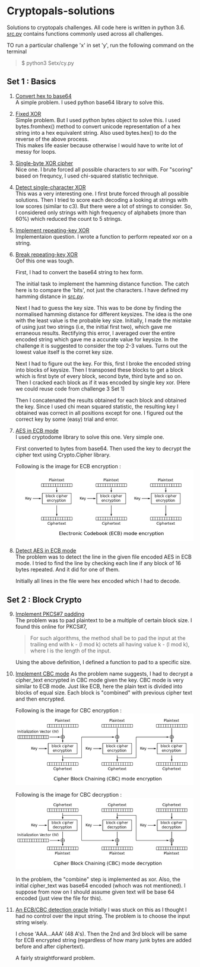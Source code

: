 # Cryptopals-solutions

Solutions to cryptopals challenges. All code here is written in python 3.6. [src.py](./src.py) contains functions commonly used across all challenges.

TO run a particular challenge 'x' in set 'y', run the following command on the terminal

> $ python3 Setx/cy.py

## Set 1 : Basics

1. [Convert hex to base64](./Set1/c1.py)  
    A simple problem. I used python base64 library to solve this.

2. [Fixed XOR](./Set1/c2.py)  
    Simple problem. But I used python bytes object to solve this. I used bytes.fromhex() method to convert unicode representation of a hex string into a hex equivalent string. Also used bytes.hex() to do the reverse of the above process.   
This makes life easier because otherwise I would have to write lot of messy for loops.

3. [Single-byte XOR cipher](./Set1/c3.py)  
    Nice one. I brute forced all possible characters to xor with. For "scoring" based on frequncy, I used chi-squared statistic technique. 

4. [Detect single-character XOR](./Set1/c4.py)  
    This was a very interesting one. I first brute forced through all possible solutions. Then I tried to score each decoding a looking at strings with low scores (similar to c3). But there were a lot of strings to consider. So, I considered only strings with high frequency of alphabets (more than 60%) which reduced the count to 5 strings.

5. [Implement repeating-key XOR](./Set1/c5.py)  
    Implementaion question. I wrote a function to perform repeated xor on a string.

6. [Break repeating-key XOR](./Set1/c6.py)  
    Oof this one was tough.

    First, I had to convert the base64 string to hex form.

    The initial task to implement the hamming distance function. The catch here is to compare the 'bits', not just the characters. I have defined my hamming distance in [src.py](./src.py). 

     Next I had to guess the key size. This was to be done by finding the normalised hamming distance for different keysizes. The idea is the one with the least value is the probable key size. Initially, I made the mistake of using just two strings (i.e, the initial first two), which gave me erraneous results. Rectifying this error,  I averaged over the entire encoded string which gave me a accurate value for keysize. In the challenge it is suggested to consider the top 2-3 values. Turns out the lowest value itself is the corret key size.

    Next I had to figure out the key. For this, first I broke the encoded string into blocks of keysize. Then I transposed these blocks to get a block which is first byte of every block, second byte, third byte and so on. Then I cracked each block as if it was encoded by single key xor. (Here we could reuse code from challenge 3 Set 1)
   
    Then I concatenated the results obtained for each block and obtained the key. Since I used chi mean squared statistic, the resulting key I obtained was correct in all positions except for one. I figured out the correct key by some (easy) trial and error.

7. [AES in ECB mode](./Set1/c7.py)  
    I used cryptodome library to solve this one. Very simple one. 

    First converted to bytes from base64. Then used the key to decrypt the cipher text using Crypto.Cipher library.

    Following is the image for ECB encryption :
    ![Image of ECB mode encryption](./images/ECB_encrypt.png)

8. [Detect AES in ECB mode](./Set1/c8.py)  
    The problem was to detect the line in the given file encoded AES in ECB mode. I tried to find the line by checking each line if any block of 16 bytes repeated. And it did for one of them. 

    Initially all lines in the file were hex encoded which I had to decode.

## Set 2 : Block Crypto

9. [Implement PKCS#7 padding](./Set2/c9.py)  
    The problem was to pad plaintext to be a multiple of certain block size. I found this online for PKCS#7,  
    > For such algorithms, the method shall be to pad the input at the trailing end with k - (l mod k) octets all having value k - (l mod k), where l is the length of the input.
    
    Using the above definition, I defined a function to pad to a specific size.

10. [Implement CBC mode](./Set2/c10.py)
    As the problem name suggests, I had to decrypt a cipher_text encrypted in CBC mode given the key. CBC mode is very similar to ECB mode. Just like ECB, here the plain text is divided into blocks of equal size. Each block is "combined" with previous cipher text and then encrypted.

    Following is the image for CBC encryption :
    ![Image of CBC mode encryption](./images/CBC_encrypt.png)

    Following is the image for CBC decryption :
    ![Image of CBC mode decryption](./images/CBC_decrypt.png)

    In the problem, the "combine" step is implemented as xor. Also, the initial cipher_text was base64 encoded (whoch was not mentioned). I suppose from now on I should assume given text will be base 64 encoded (just view the file for this).

11. [An ECB/CBC detection oracle](./Set2/c11.py)
    Initially I was stuck on this as I thought I had no control over the input string. The problem is to choose the input string wisely. 

    I chose 'AAA...AAA' (48 A's). Then the 2nd and 3rd block will be same for ECB encrypted string (regardless of how many junk bytes are added before and after ciphertext). 

    A fairly straightforward problem.
